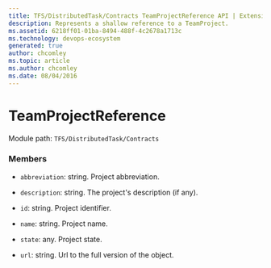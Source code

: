 ```yaml
---
title: TFS/DistributedTask/Contracts TeamProjectReference API | Extensions for Azure DevOps Services
description: Represents a shallow reference to a TeamProject.
ms.assetid: 6218ff01-01ba-8494-488f-4c2678a1713c
ms.technology: devops-ecosystem
generated: true
author: chcomley
ms.topic: article
ms.author: chcomley
ms.date: 08/04/2016
---
```


# TeamProjectReference

Module path: `TFS/DistributedTask/Contracts`

### Members

* `abbreviation`: string. Project abbreviation.

* `description`: string. The project&#x27;s description (if any).

* `id`: string. Project identifier.

* `name`: string. Project name.

* `state`: any. Project state.

* `url`: string. Url to the full version of the object.
